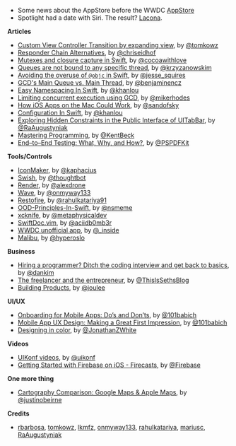 * Some news about the AppStore before the WWDC [AppStore](http://www.theverge.com/2016/6/8/11880730/apple-app-store-subscription-update-phil-schiller-interview)
* Spotlight had a date with Siri. The result? [Lacona](http://www.lacona.io/). 


**Articles**

* [Custom View Controller Transition by expanding view](http://szulctomasz.com/2016/05/14/ios-custom-view-controller-transtion-by-expanding-view.html), by [@tomkowz](https://twitter.com/tomkowz)
* [Responder Chain Alternatives](http://chris.eidhof.nl/post/responder-chain-alternative/), by [@chriseidhof](https://twitter.com/chriseidhof)
* [Mutexes and closure capture in Swift](http://www.cocoawithlove.com/blog/2016/06/02/threads-and-mutexes.html), by [@cocoawithlove](https://twitter.com/cocoawithlove)
* [Queues are not bound to any specific thread](http://blog.krzyzanowskim.com/2016/06/03/queues-are-not-bound-to-any-specific-thread/), by [@krzyzanowskim](https://twitter.com/krzyzanowskim)
* [Avoiding the overuse of <code>@objc</code> in Swift](http://www.jessesquires.com/avoiding-objc-in-swift/), by [@jesse_squires](https://twitter.com/jesse_squires)
* [GCD's Main Queue vs. Main Thread](http://blog.benjamin-encz.de/post/main-queue-vs-main-thread/), by [@benjaminencz](https://twitter.com/benjaminencz)
* [Easy Namespacing In Swift](http://khanlou.com/2016/06/easy-namespacing-in-swift/), by [@khanlou](https://twitter.com/khanlou)
* [Limiting concurrent execution using GCD](http://dx13.co.uk/articles/2016/6/4/limiting-concurrent-execution-using-gcd.html), by [@mikerhodes](https://twitter.com/mikerhodes)
* [How iOS Apps on the Mac Could Work](https://medium.com/@sandofsky/how-ios-apps-on-the-mac-could-work-13aa32a2647b), by [@sandofsky](https://twitter.com/sandofsky)
* [Configuration In Swift](http://khanlou.com/2016/06/configuration-in-swift/), by [@khanlou](https://twitter.com/khanlou)
* [Exploring Hidden Constraints in the Public Interface of UITabBar](http://www.augustyniak.me/post/Exploring-Hidden-Constraints-in-the-Public-Interface-of-UITabBar/), by [@RaAugustyniak](https://twitter.com/RaAugustyniak)
* [Mastering Programming](https://www.facebook.com/notes/kent-beck/mastering-programming/1184427814923414/), by [@KentBeck](https://twitter.com/KentBeck)
* [End–to–End Testing: What, Why, and How?](https://pspdfkit.com/blog/2016/e2e-testing/), by [@PSPDFKit](https://twitter.com/PSPDFKit)


**Tools/Controls**

* [IconMaker](https://github.com/kaphacius/IconMaker), by [@kaphacius](https://github.com/kaphacius)
* [Swish](https://github.com/thoughtbot/Swish), by [@thoughtbot](https://twitter.com/thoughtbot)
* [Render](https://github.com/alexdrone/Render), by [@alexdrone](https://twitter.com/alexdrone)
* [Wave](https://github.com/onmyway133/Wave), by [@onmyway133](https://twitter.com/onmyway133)
* [Restofire](https://github.com/Restofire/Restofire), by [@rahulkatariya91](https://twitter.com/rahulkatariya91)
* [OOD-Principles-In-Swift](https://github.com/ochococo/OOD-Principles-In-Swift), by [@nsmeme](https://twitter.com/nsmeme)
* [xcknife](https://github.com/square/xcknife), by [@metaphysicaldev](https://twitter.com/metaphysicaldev)
* [SwiftDoc.vim](https://github.com/aciidb0mb3r/SwiftDoc.vim), by [@aciidb0mb3r](https://twitter.com/aciidb0mb3r)
* [WWDC unofficial app](https://github.com/insidegui/WWDC), by [@_inside](https://twitter.com/_inside)
* [Malibu](https://github.com/hyperoslo/Malibu), by [@hyperoslo](https://twitter.com/hyperoslo)

**Business**

* [Hiring a programmer? Ditch the coding interview and get back to basics](https://m.signalvnoise.com/hiring-a-programmer-ditch-the-coding-interview-and-get-back-to-basics-f5c43e369eaf), by [@dankim](https://twitter.com/dankim)
* [The freelancer and the entrepreneur](https://medium.com/swlh/the-freelancer-and-the-entrepreneur-c79d2bbb52b2), by [@ThisIsSethsBlog](https://twitter.com/ThisIsSethsBlog)
* [Building Products](https://medium.com/the-year-of-the-looking-glass/building-products-91aa93bea4bb#.b0c3em3zm), by [@joulee](https://twitter.com/joulee)

**UI/UX**

* [Onboarding for Mobile Apps: Do’s and Don’ts](http://www.userzoom.com/mobile-usability-testing-blog/onboarding-mobile-apps-dos-and-donts/), by [@101babich](https://twitter.com/101babich)
* [Mobile App UX Design: Making a Great First Impression](http://babich.biz/mobile-app-ux-design-making-a-great-first-impression/), by [@101babich](https://twitter.com/101babich)
* [Designing in color](https://medium.freecodecamp.com/designing-in-color-abd358660a7b), by [@JonathanZWhite](https://twitter.com/JonathanZWhite)

**Videos**

* [UIKonf videos](https://www.youtube.com/watch?v=AksIrgPFSgY&list=PLdr22uU_wISqm9QbnczWxXs9qyuWpSU4k), by [@uikonf](twitter.com/uikonf)
* [Getting Started with Firebase on iOS - Firecasts](https://www.youtube.com/watch?v=iMkifTEaefE&index=1&list=PLl-K7zZEsYLnJVX_0zbKytptZGugPIbJR), by [@Firebase](https://twitter.com/Firebase)

**One more thing**

* [Cartography Comparison: Google Maps & Apple Maps](http://www.justinobeirne.com/essay/cartography-comparison), by [@justinobeirne](https://twitter.com/justinobeirne)


**Credits**

* [rbarbosa](https://github.com/rbarbosa), [tomkowz](https://github.com/tomkowz), [lkmfz](https://github.com/lkmfz), [onmyway133](https://github.com/onmyway133), [rahulkatariya](https://github.com/rahulkatariya), [mariusc](https://github.com/mariusc), [RaAugustyniak](https://twitter.com/RaAugustyniak)
